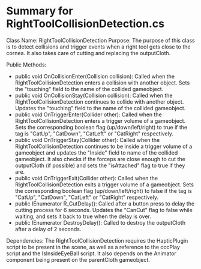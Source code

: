 # Summary for RightToolCollisionDetection.cs


Class Name: RightToolCollisionDetection
Purpose: The purpose of this class is to detect collisions and trigger events when a right tool gets close to the cornea. It also takes care of cutting and replacing the outputCloth.

Public Methods:

* public void OnCollisionEnter(Collision collision): Called when the RightToolCollisionDetection enters a collision with another object. Sets the "touching" field to the name of the collided gameobject.
* public void OnCollisionStay(Collision collision): Called when the RightToolCollisionDetection continues to collide with another object. Updates the "touching" field to the name of the collided gameobject.
* public void OnTriggerEnter(Collider other): Called when the RightToolCollisionDetection enters a trigger volume of a gameobject. Sets the corresponding boolean flag (up/down/left/right) to true if the tag is "CatUp", "CatDown", "CatLeft" or "CatRight" respectively.
* public void OnTriggerStay(Collider other): Called when the RightToolCollisionDetection continues to be inside a trigger volume of a gameobject and updates the "Inside" field to name of the collided gameobject. It also checks if the forceps are close enough to cut the outputCloth (if possible) and sets the "isAttached" flag to true if they are.
* public void OnTriggerExit(Collider other): Called when the RightToolCollisionDetection exits a trigger volume of a gameobject. Sets the corresponding boolean flag (up/down/left/right) to false if the tag is "CatUp", "CatDown", "CatLeft" or "CatRight" respectively.
* public IEnumerator R_CutDelay(): Called after a button press to delay the cutting process for 6 seconds. Updates the "CanCut" flag to false while waiting, and sets it back to true when the delay is over.
* public IEnumerator DestroyDelay(): Called to destroy the outputCloth after a delay of 2 seconds.

Dependencies: The RightToolCollisionDetection requires the HapticPlugin script to be present in the scene, as well as a reference to the cccPlay script and the IsInsideEyeBall script. It also depends on the Animator component being present on the parentCloth gameobject.